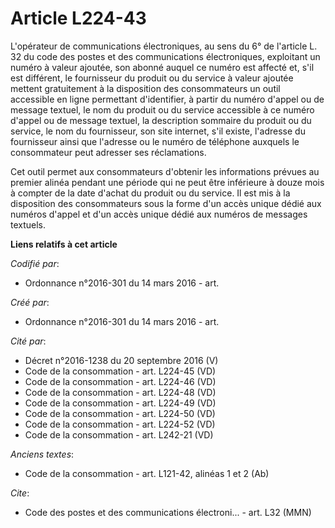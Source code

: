 # Article L224-43

L'opérateur de communications électroniques, au sens du 6° de l'article L. 32 du code des postes et des communications
électroniques, exploitant un numéro à valeur ajoutée, son abonné auquel ce numéro est affecté et, s'il est différent, le
fournisseur du produit ou du service à valeur ajoutée mettent gratuitement à la disposition des consommateurs un outil
accessible en ligne permettant d'identifier, à partir du numéro d'appel ou de message textuel, le nom du produit ou du
service accessible à ce numéro d'appel ou de message textuel, la description sommaire du produit ou du service, le nom du
fournisseur, son site internet, s'il existe, l'adresse du fournisseur ainsi que l'adresse ou le numéro de téléphone auxquels
le consommateur peut adresser ses réclamations.

Cet outil permet aux consommateurs d'obtenir les informations prévues au premier alinéa pendant une période qui ne peut être
inférieure à douze mois à compter de la date d'achat du produit ou du service. Il est mis à la disposition des consommateurs
sous la forme d'un accès unique dédié aux numéros d'appel et d'un accès unique dédié aux numéros de messages textuels.

**Liens relatifs à cet article**

_Codifié par_:

  - Ordonnance n°2016-301 du 14 mars 2016 - art.

_Créé par_:

  - Ordonnance n°2016-301 du 14 mars 2016 - art.

_Cité par_:

  - Décret n°2016-1238 du 20 septembre 2016 (V)
  - Code de la consommation - art. L224-45 (VD)
  - Code de la consommation - art. L224-46 (VD)
  - Code de la consommation - art. L224-48 (VD)
  - Code de la consommation - art. L224-49 (VD)
  - Code de la consommation - art. L224-50 (VD)
  - Code de la consommation - art. L224-52 (VD)
  - Code de la consommation - art. L242-21 (VD)

_Anciens textes_:

  - Code de la consommation - art. L121-42, alinéas 1 et 2 (Ab)

_Cite_:

  - Code des postes et des communications électroni... - art. L32 (MMN)

